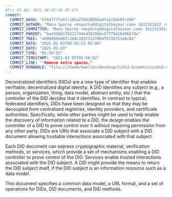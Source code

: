 ```yaml
---
#Fri 02 Apr 2021 06:02:48 AM UTC
commit:
  COMMIT_HASH: "6f647fffa5fc105a755038050a4fa218ab9fc296"
  COMMIT_AUTHOR: "Manu Sporny <msporny@digitalbazaar.com> 1612331812 -0500"
  COMMIT_COMMITTER: "Manu Sporny <msporny@digitalbazaar.com> 1612331812 -0500"
  COMMIT_PARENT: "bad336817032174de430356bc5f779a18d46574e"
  COMMIT_TREE: "a096896e807c2b0c30373137804f673b753a0c0a"
  COMMIT_DATA: "2021-02-03T00:56:52-05:00"
  COMMIT_DATE: "2021-02-03"
  COMMIT_TIME: "05:56:52"
  COMMIT_TIMESTAMP: "2021-02-03T05:56:52"
  COMMIT_LINE: ""Remove extra spaces."
  COMMIT_RUNNABLE: "file:///home/ewelton/Desktop/I/did-biometrics/did-core-dataset/analysis/gitinfo/6f647fffa5fc105a755038050a4fa218ab9fc296/snapshot/index.html"
---
```


<section id="abstract">
<p>
<a>Decentralized identifiers</a> (DIDs) are a new type of identifier that
enables verifiable, decentralized digital identity. A <a>DID</a> identifies any
subject (e.g., a person, organization, thing, data model, abstract entity, etc.)
that the controller of the <a>DID</a> decides that it identifies. In contrast to
typical, federated identifiers, <a>DIDs</a> have been designed so that they may be
decoupled from centralized registries, identity providers, and certificate
authorities. Specifically, while other parties might be used to help enable the
discovery of information related to a <a>DID</a>, the design enables the
controller of a <a>DID</a> to prove control over it without requiring permission
from any other party. <a>DIDs</a> are <a>URIs</a> that associate a <a>DID subject</a>
with a <a>DID document</a> allowing trustable interactions associated with that
subject.
    </p>
<p>
Each <a>DID document</a> can express cryptographic material, <a>verification
methods</a>, or <a>services</a>, which provide a set of mechanisms enabling
a <a>DID controller</a> to prove control of the <a>DID</a>. <a>Services</a>
enable trusted interactions associated with the <a>DID subject</a>. A
<a>DID</a> might provide the means to return the <a>DID subject</a> itself,
if the <a>DID subject</a> is an information resource such as a data model.
    </p>
<p>
This document specifies a common data model, a URL format, and a set of
operations for <a>DIDs</a>, <a>DID documents</a>, and <a>DID methods</a>.
    </p>
</section>
